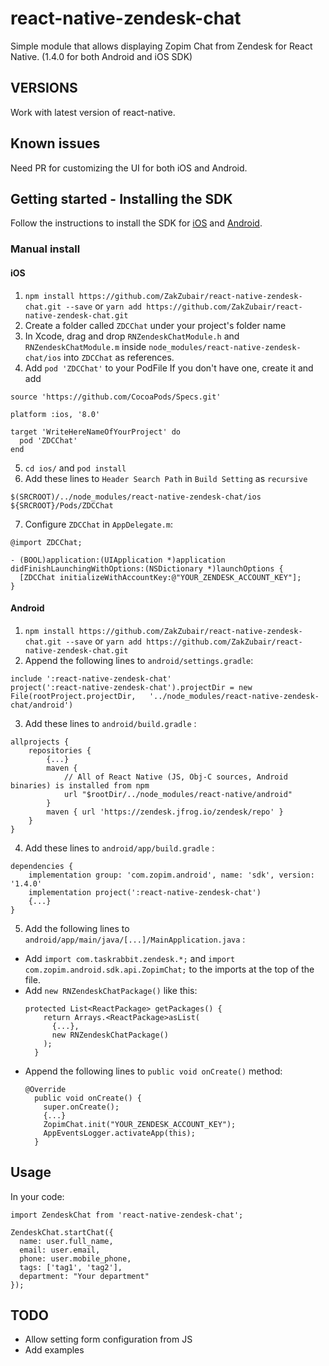 # react-native-zendesk-chat

Simple module that allows displaying Zopim Chat from Zendesk for React Native.
(1.4.0 for both Android and iOS SDK)

## VERSIONS

Work with latest version of react-native.

## Known issues

Need PR for customizing the UI for both iOS and Android.

## Getting started - Installing the SDK

Follow the instructions to install the SDK for [iOS](https://developer.zendesk.com/embeddables/docs/ios-chat-sdk/introduction) and [Android](https://developer.zendesk.com/embeddables/docs/android-chat-sdk/introduction).

### Manual install
#### iOS
1. `npm install https://github.com/ZakZubair/react-native-zendesk-chat.git --save`
   or `yarn add https://github.com/ZakZubair/react-native-zendesk-chat.git`
2. Create a folder called  `ZDCChat` under your project's folder name
3. In Xcode, drag and drop `RNZendeskChatModule.h` and `RNZendeskChatModule.m` inside `node_modules/react-native-zendesk-chat/ios` into `ZDCChat` as references.
4. Add `pod 'ZDCChat'` to your PodFile
   If you don't have one, create it and add
  ```
  source 'https://github.com/CocoaPods/Specs.git'

  platform :ios, '8.0'

  target 'WriteHereNameOfYourProject' do
    pod 'ZDCChat'
  end
  ```
5. `cd ios/` and `pod install`
6. Add these lines to `Header Search Path` in `Build Setting` as `recursive`
  ```
  $(SRCROOT)/../node_modules/react-native-zendesk-chat/ios
  ${SRCROOT}/Pods/ZDCChat
  ```
7. Configure `ZDCChat` in `AppDelegate.m`:

```
@import ZDCChat;

- (BOOL)application:(UIApplication *)application didFinishLaunchingWithOptions:(NSDictionary *)launchOptions {
  [ZDCChat initializeWithAccountKey:@"YOUR_ZENDESK_ACCOUNT_KEY"];
}
```

#### Android
1. `npm install https://github.com/ZakZubair/react-native-zendesk-chat.git --save`
   or `yarn add https://github.com/ZakZubair/react-native-zendesk-chat.git`
2. Append the following lines to `android/settings.gradle`:
  ```
  include ':react-native-zendesk-chat'
  project(':react-native-zendesk-chat').projectDir = new File(rootProject.projectDir,	'../node_modules/react-native-zendesk-chat/android')
  ```
3. Add these lines to `android/build.gradle` :
  ```
  allprojects {
      repositories {
          {...}
          maven {
              // All of React Native (JS, Obj-C sources, Android binaries) is installed from npm
              url "$rootDir/../node_modules/react-native/android"
          }
          maven { url 'https://zendesk.jfrog.io/zendesk/repo' }
      }
  }
  ```
4. Add these lines to `android/app/build.gradle` :
  ```
  dependencies {
      implementation group: 'com.zopim.android', name: 'sdk', version: '1.4.0'
      implementation project(':react-native-zendesk-chat')
      {...}
  }
  ```
5. Add the following lines to `android/app/main/java/[...]/MainApplication.java` :

  - Add `import com.taskrabbit.zendesk.*;` and `import com.zopim.android.sdk.api.ZopimChat;` to the imports at the top of the file.
  - Add `new RNZendeskChatPackage()` like this:
    ```
    protected List<ReactPackage> getPackages() {
        return Arrays.<ReactPackage>asList(
          {...},
          new RNZendeskChatPackage()
        );
      }
    ```
  - Append the following lines to `public void onCreate()` method:
    ```
    @Override
      public void onCreate() {
        super.onCreate();
        {...}
        ZopimChat.init("YOUR_ZENDESK_ACCOUNT_KEY");
        AppEventsLogger.activateApp(this);
      }
    ```

## Usage

In your code:

```
import ZendeskChat from 'react-native-zendesk-chat';

ZendeskChat.startChat({
  name: user.full_name,
  email: user.email,
  phone: user.mobile_phone,
  tags: ['tag1', 'tag2'],
  department: "Your department"
});
```

## TODO

* Allow setting form configuration from JS
* Add examples
